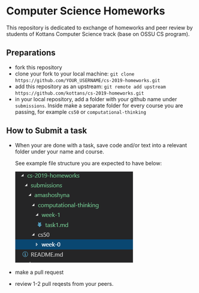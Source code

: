 # Computer Science Homeworks

This repository is dedicated to exchange of homeworks and peer review by students of Kottans Computer Science track (base on OSSU CS program).

## Preparations

- fork this repository
- clone your fork to your local machine:
  `git clone https://github.com/YOUR_USERNAME/cs-2019-homeworks.git`
- add this repository as an upstream:
  `git remote add upstream https://github.com/kottans/cs-2019-homeworks.git`
- in your local repository, add a folder with your github name under
  `submissions`. Inside make a separate folder for every course you are passing, for example `cs50` or `computational-thinking`

## How to Submit a task

- When your are done with a task, save code and/or text into a relevant folder under your name and course. 

  See example file structure you are expected to have below:

  ![File structure example](img/file-structure.png)
- make a pull request
- review 1-2 pull reqests from your peers.

